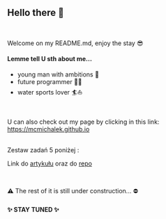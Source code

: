 ## Hello there 👋

<br />

Welcome on my README.md, enjoy the stay :sunglasses:


#### Lemme tell U sth about me...
- young man with ambitions :mechanical_arm:
- future programmer :technologist:
- water sports lover :surfer::sailboat:

</br>

U can also check out my page by clicking in this link: https://mcmichalek.github.io  

</br>
Zestaw zadań 5 poniżej :

Link do [artykułu](https://arxiv.org/ftp/arxiv/papers/0804/0804.4809.pdf)
oraz do [repo](https://github.com/McMichalek/Eigen-Malloc-Free-Pseudoinverse)

</br>

:warning: The rest of it is still under construction... :no_entry:

#### :sparkles: STAY TUNED :sparkles:



